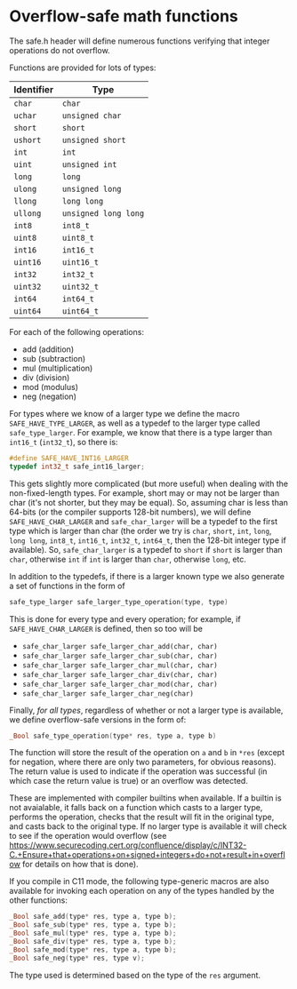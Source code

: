 # Overflow-safe math functions

The safe.h header will define numerous functions verifying that
integer operations do not overflow.

Functions are provided for lots of types:

| Identifier | Type                 |
| ---------- | -------------------- |
| `char`     | `char`               |
| `uchar`    | `unsigned char`      |
| `short`    | `short`              |
| `ushort`   | `unsigned short`     |
| `int`      | `int`                |
| `uint`     | `unsigned int`       |
| `long`     | `long`               |
| `ulong`    | `unsigned long`      |
| `llong`    | `long long`          |
| `ullong`   | `unsigned long long` |
| `int8`     | `int8_t`             |
| `uint8`    | `uint8_t`            |
| `int16`    | `int16_t`            |
| `uint16`   | `uint16_t`           |
| `int32`    | `int32_t`            |
| `uint32`   | `uint32_t`           |
| `int64`    | `int64_t`            |
| `uint64`   | `uint64_t`           |

For each of the following operations:

 * add (addition)
 * sub (subtraction)
 * mul (multiplication)
 * div (division)
 * mod (modulus)
 * neg (negation)

For types where we know of a larger type we define the macro
`SAFE_HAVE_TYPE_LARGER`, as well as a typedef to the larger type
called `safe_type_larger`.  For example, we know that there is a type
larger than `int16_t` (`int32_t`), so there is:

```C
#define SAFE_HAVE_INT16_LARGER
typedef int32_t safe_int16_larger;
```

This gets slightly more complicated (but more useful) when dealing
with the non-fixed-length types.  For example, short may or may not be
larger than char (it's not shorter, but they may be equal).  So,
assuming char is less than 64-bits (or the compiler supports 128-bit
numbers), we will define `SAFE_HAVE_CHAR_LARGER` and
`safe_char_larger` will be a typedef to the first type which is larger
than char (the order we try is `char`, `short`, `int`, `long`, `long
long`, `int8_t`, `int16_t`, `int32_t`, `int64_t`, then the 128-bit
integer type if available).  So, `safe_char_larger` is a typedef to
`short` if `short` is larger than `char`, otherwise `int` if `int` is
larger than `char`, otherwise `long`, etc.

In addition to the typedefs, if there is a larger known type we
also generate a set of functions in the form of

```C
safe_type_larger safe_larger_type_operation(type, type)
```

This is done for every type and every operation; for example, if
`SAFE_HAVE_CHAR_LARGER` is defined, then so too will be

 * `safe_char_larger safe_larger_char_add(char, char)`
 * `safe_char_larger safe_larger_char_sub(char, char)`
 * `safe_char_larger safe_larger_char_mul(char, char)`
 * `safe_char_larger safe_larger_char_div(char, char)`
 * `safe_char_larger safe_larger_char_mod(char, char)`
 * `safe_char_larger safe_larger_char_neg(char)`

Finally, *for all types*, regardless of whether or not a larger
type is available, we define overflow-safe versions in the form of:

```C
_Bool safe_type_operation(type* res, type a, type b)
```

The function will store the result of the operation on `a` and `b` in
`*res` (except for negation, where there are only two parameters, for
obvious reasons).  The return value is used to indicate if the
operation was successful (in which case the return value is true) or
an overflow was detected.

These are implemented with compiler builtins when available.  If a
builtin is not avaialable, it falls back on a function which casts
to a larger type, performs the operation, checks that the result
will fit in the original type, and casts back to the original type.
If no larger type is available it will check to see if the
operation would overflow (see
https://www.securecoding.cert.org/confluence/display/c/INT32-C.+Ensure+that+operations+on+signed+integers+do+not+result+in+overflow
for details on how that is done).

If you compile in C11 mode, the following type-generic macros are also
available for invoking each operation on any of the types handled by
the other functions:

```C
_Bool safe_add(type* res, type a, type b);
_Bool safe_sub(type* res, type a, type b);
_Bool safe_mul(type* res, type a, type b);
_Bool safe_div(type* res, type a, type b);
_Bool safe_mod(type* res, type a, type b);
_Bool safe_neg(type* res, type v);
```

The type used is determined based on the type of the `res` argument.
